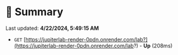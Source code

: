 # 📖 Summary
Last updated: **4/22/2024, 5:49:15 AM**

- `GET` [https://jupiterlab-render-0pdn.onrender.com/lab?](https://jupiterlab-render-0pdn.onrender.com/lab?) - **Up** (208ms)
